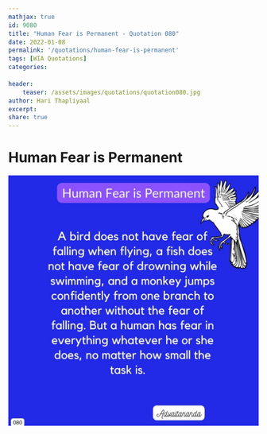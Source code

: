 ```yaml
---
mathjax: true
id: 9080
title: "Human Fear is Permanent - Quotation 080"
date: 2022-01-08
permalink: '/quotations/human-fear-is-permanent'
tags: [WIA Quotations] 
categories: 

header:
    teaser: /assets/images/quotations/quotation080.jpg
author: Hari Thapliyaal 
excerpt:
share: true 
---
```


# Human Fear is Permanent

![Human Fear is Permanent](/assets/images/quotations/quotation080.jpg)
